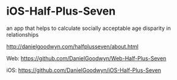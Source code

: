 # iOS-Half-Plus-Seven
an app that helps to calculate socially acceptable age disparity in relationships

http://danielgoodwyn.com/halfplusseven/about.html

Web: https://github.com/DanielGoodwyn/Web-Half-Plus-Seven

iOS: https://github.com/DanielGoodwyn/iOS-Half-Plus-Seven
